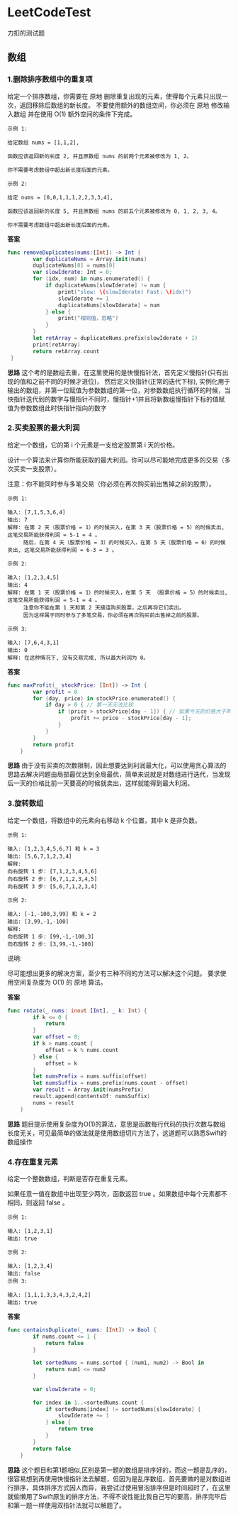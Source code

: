 # LeetCodeTest
力扣的测试题

## 数组

### 1.删除排序数组中的重复项
给定一个排序数组，你需要在 原地 删除重复出现的元素，使得每个元素只出现一次，返回移除后数组的新长度。
不要使用额外的数组空间，你必须在 原地 修改输入数组 并在使用 O(1) 额外空间的条件下完成。
 
```
示例 1:

给定数组 nums = [1,1,2], 

函数应该返回新的长度 2, 并且原数组 nums 的前两个元素被修改为 1, 2。 

你不需要考虑数组中超出新长度后面的元素。
```
```
示例 2:

给定 nums = [0,0,1,1,1,2,2,3,3,4],

函数应该返回新的长度 5, 并且原数组 nums 的前五个元素被修改为 0, 1, 2, 3, 4。

你不需要考虑数组中超出新长度后面的元素。
```

**答案**
```swift
func removeDuplicates(nums:[Int]) -> Int {
        var duplicateNums = Array.init(nums)
        duplicateNums[0] = nums[0]
        var slowIderate: Int = 0;
        for (idx, num) in nums.enumerated() {
            if duplicateNums[slowIderate] != num {
                print("slow: \(slowIderate) Fast: \(idx)")
                slowIderate += 1
                duplicateNums[slowIderate] = num
            } else {
                print("相同值，忽略")
            }
        }
        let retArray = duplicateNums.prefix(slowIderate + 1)
        print(retArray)
        return retArray.count
 }
```

**思路**
这个考的是数组去重，在这里使用的是快慢指针法，首先定义慢指针(只有出现的值和之前不同的时候才进位)， 然后定义快指针(正常的迭代下标), 实例化用于输出的数组，并第一位赋值为参数数组的第一位，对参数数组执行循环的时候，当快指针迭代到的数字与慢指针不同时，慢指针+1并且将新数组慢指针下标的值赋值为参数数组此时快指针指向的数字

### 2.买卖股票的最大利润
给定一个数组，它的第 i 个元素是一支给定股票第 i 天的价格。

设计一个算法来计算你所能获取的最大利润。你可以尽可能地完成更多的交易（多次买卖一支股票）。

注意：你不能同时参与多笔交易（你必须在再次购买前出售掉之前的股票）。
```
示例 1:

输入: [7,1,5,3,6,4]
输出: 7
解释: 在第 2 天（股票价格 = 1）的时候买入，在第 3 天（股票价格 = 5）的时候卖出, 这笔交易所能获得利润 = 5-1 = 4 。
     随后，在第 4 天（股票价格 = 3）的时候买入，在第 5 天（股票价格 = 6）的时候卖出, 这笔交易所能获得利润 = 6-3 = 3 。
```
```
示例 2:

输入: [1,2,3,4,5]
输出: 4
解释: 在第 1 天（股票价格 = 1）的时候买入，在第 5 天 （股票价格 = 5）的时候卖出, 这笔交易所能获得利润 = 5-1 = 4 。
     注意你不能在第 1 天和第 2 天接连购买股票，之后再将它们卖出。
     因为这样属于同时参与了多笔交易，你必须在再次购买前出售掉之前的股票。
```
```
示例 3:

输入: [7,6,4,3,1]
输出: 0
解释: 在这种情况下, 没有交易完成, 所以最大利润为 0。
```

**答案**
```swift
func maxProfit(_ stockPrice: [Int]) -> Int {
        var profit = 0
        for (day, price) in stockPrice.enumerated() {
            if day > 0 { // 第一天无法比较
                if (price > stockPrice[day - 1]) { // 如果今天的价格大于昨天，则卖出得到利润
                    profit += price - stockPrice[day - 1];
                }
            }
        }
        return profit
    }
```

**思路**
由于没有买卖的次数限制，因此想要达到利润最大化，可以使用贪心算法的思路去解决问题由局部最优达到全局最优，简单来说就是对数组进行迭代，当发现后一天的价格比前一天要高的时候就卖出，这样就能得到最大利润。

### 3.旋转数组
给定一个数组，将数组中的元素向右移动 k 个位置，其中 k 是非负数。
```
示例 1:

输入: [1,2,3,4,5,6,7] 和 k = 3
输出: [5,6,7,1,2,3,4]
解释:
向右旋转 1 步: [7,1,2,3,4,5,6]
向右旋转 2 步: [6,7,1,2,3,4,5]
向右旋转 3 步: [5,6,7,1,2,3,4]
```
```
示例 2:

输入: [-1,-100,3,99] 和 k = 2
输出: [3,99,-1,-100]
解释: 
向右旋转 1 步: [99,-1,-100,3]
向右旋转 2 步: [3,99,-1,-100]
```
说明:

尽可能想出更多的解决方案，至少有三种不同的方法可以解决这个问题。
要求使用空间复杂度为 O(1) 的 原地 算法。

**答案**
```swift
func rotate(_ nums: inout [Int], _ k: Int) {
        if k <= 0 {
            return
        }
        var offset = 0;
        if k > nums.count {
            offset = k % nums.count
        } else {
            offset = k
        }
        let numsPrefix = nums.suffix(offset)
        let numsSuffix = nums.prefix(nums.count - offset)
        var result = Array.init(numsPrefix)
        result.append(contentsOf: numsSuffix)
        nums = result
    }
```

**思路**
题目提示使用复杂度为O(1)的算法，意思是函数每行代码的执行次数与数组长度无关，可见最简单的做法就是使用数组切片方法了，这道题可以熟悉Swift的数组操作

### 4.存在重复元素
给定一个整数数组，判断是否存在重复元素。

如果任意一值在数组中出现至少两次，函数返回 true 。如果数组中每个元素都不相同，则返回 false 。
```
示例 1:

输入: [1,2,3,1]
输出: true
```
```
示例 2:

输入: [1,2,3,4]
输出: false
示例 3:

输入: [1,1,1,3,3,4,3,2,4,2]
输出: true
```

**答案**
```swift
func containsDuplicate(_ nums: [Int]) -> Bool {
        if nums.count <= 1 {
            return false
        }
        
        let sortedNums = nums.sorted { (num1, num2) -> Bool in
            return num1 <= num2
        }
    
        var slowIderate = 0;
        
        for index in 1..<sortedNums.count {
            if sortedNums[index] != sortedNums[slowIderate] {
                slowIderate += 1
            } else {
                return true
            }
        }
        return false
    }
```

**思路**
这个题目和第1题相似,区别是第一题的数组是排序好的，而这一题是乱序的，很容易想到再使用快慢指针法去解题，但因为是乱序数组，首先要做的是对数组进行排序，具体排序方式因人而异，我尝试过使用冒泡排序但是时间超时了，在这里就偷懒用了Swift原生的排序方法，不得不说性能比我自己写的要高，排序完毕后和第一题一样使用双指针法就可以解题了。
